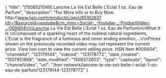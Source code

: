 {
    "title": "[1508521049] Lancme La Vie Est Belle L'Eclat 1 oz. Eau de Parfum",
    "description": "For More Info or to Buy Now: http:\/\/www.hsn.com\/products\/seo\/8516283?rdr=1&sourceid=youtube&cm_mmc=Social-_-Youtube-_-ProductVideo-_-009404\r\nLancme La Vie Est Belle L'Eclat 1 oz. Eau de Parfum\n\nWhat It Is \nComposed of a sparkling heart of the noblest natural ingredients, L'Eclat is the fragrance of a luminous and never ending emotion,...\r\nPrices shown on the previously recorded video may not represent the current price.  View hsn.com to view the current selling price. HSN Item #009404",
    "channelid": "123179144",
    "videoid": "123178772",
    "date_created": "1507951868",
    "date_modified": "1508372603",
    "type": "captivate",
    "layout": "channelVideo",
    "url": "\/hsn-network\/lancme-la-vie-est-belle-l-eclat-1-oz-eau-de-parfum\/123179144-123178772"
}